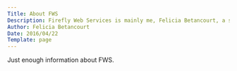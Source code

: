```yaml
---
Title: About FWS
Description: Firefly Web Services is mainly me, Felicia Betancourt, a scientist-turned-programmer. When needed, I collaborate with designers, social marketing gurus or user experience experts to get the job done.
Author: Felicia Betancourt
Date: 2016/04/22
Template: page
---
```


<div class="about-wrap">
    <p>Just enough information about FWS.</p>
</div>
